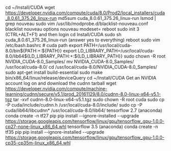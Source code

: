 cd ~/Install/CUDA
wget https://developer.nvidia.com/compute/cuda/8.0/Prod2/local_installers/cuda_8.0.61_375.26_linux-run
md5sum cuda_8.0.61_375.26_linux-run
lsmod | grep nouveau
sudo vim /usr/lib/modprobe.d/blacklist-nouveau.conf
     blacklist nouveau
     options nouveau modeset=
reboot
sudo init 3
(CTRL+ALT+F1) and then login
cd Install/CUDA
sudo sh cuda_8.0.61_375.26_linux-run
(answer yes to everything)
reboot
sudo vim /etc/bash.bashrc
     # cuda path
     export PATH=/usr/local/cuda-8.0/bin${PATH:+:${PATH}}
     export LD_LIBRARY_PATH=/usr/local/cuda-8.0/lib64${LD_LIBRARY_PATH:+:${LD_LIBRARY_PATH}}
sudo chown -R root NVIDIA_CUDA-8.0_Samples/
mv NVIDIA_CUDA-8.0_Samples/ /usr/local/cuda-8.0/
cd /usr/local/cuda-8.0/NVIDIA_CUDA-8.0_Samples/
sudo apt-get install build-essential
sudo make
bin/x86_64/linux/release/deviceQuery
cd ~/Install/CUDA
Get an NVIDIA account log on and download the cudnn tarball
wget https://developer.nvidia.com/compute/machine-learning/cudnn/secure/v5.1/prod_20161129/8.0/cudnn-8.0-linux-x64-v5.1-tgz
tar -xvf cudnn-8.0-linux-x64-v5.1.tgz
sudo chown -R root cuda
sudo cp -P cuda/include/cudnn.h /usr/local/cuda-8.0/include/
sudo cp -P cuda/lib64/libcudnn* /usr/local/cuda-8.0/lib64/
tensorflow 2.7 (anaconda)
conda create -n tf27 pip
pip install --ignore-installed --upgrade https://storage.googleapis.com/tensorflow/linux/gpu/tensorflow_gpu-1.0.0-cp27-none-linux_x86_64.whl
tensorflow 3.5 (anaconda)
conda create -n tf35 pip
pip install --ignore-installed --upgrade https://storage.googleapis.com/tensorflow/linux/gpu/tensorflow_gpu-1.0.0-cp35-cp35m-linux_x86_64.whl
